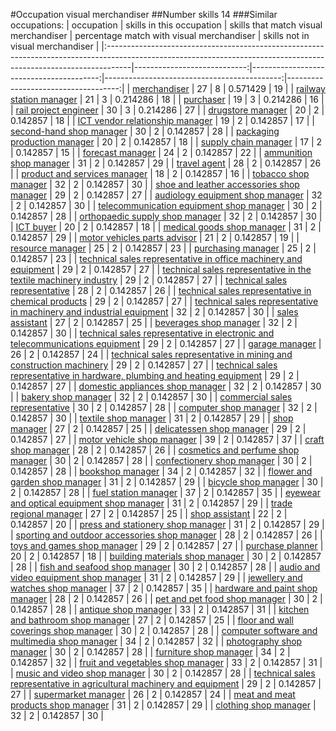 #Occupation visual merchandiser
##Number skills 14
###Similar occupations:
| occupation                                                                                                                                                        |   skills in this occupation |   skills that match visual merchandiser |   percentage match with visual merchandiser |   skills not in visual merchandiser |
|:------------------------------------------------------------------------------------------------------------------------------------------------------------------|----------------------------:|----------------------------------------:|--------------------------------------------:|------------------------------------:|
| [merchandiser](merchandiser.md)                                                                                                                                   |                          27 |                                       8 |                                    0.571429 |                                  19 |
| [railway station manager](railway_station_manager.md)                                                                                                             |                          21 |                                       3 |                                    0.214286 |                                  18 |
| [purchaser](purchaser.md)                                                                                                                                         |                          19 |                                       3 |                                    0.214286 |                                  16 |
| [rail project engineer](rail_project_engineer.md)                                                                                                                 |                          30 |                                       3 |                                    0.214286 |                                  27 |
| [drugstore manager](drugstore_manager.md)                                                                                                                         |                          20 |                                       2 |                                    0.142857 |                                  18 |
| [ICT vendor relationship manager](ICT_vendor_relationship_manager.md)                                                                                             |                          19 |                                       2 |                                    0.142857 |                                  17 |
| [second-hand shop manager](second-hand_shop_manager.md)                                                                                                           |                          30 |                                       2 |                                    0.142857 |                                  28 |
| [packaging production manager](packaging_production_manager.md)                                                                                                   |                          20 |                                       2 |                                    0.142857 |                                  18 |
| [supply chain manager](supply_chain_manager.md)                                                                                                                   |                          17 |                                       2 |                                    0.142857 |                                  15 |
| [forecast manager](forecast_manager.md)                                                                                                                           |                          24 |                                       2 |                                    0.142857 |                                  22 |
| [ammunition shop manager](ammunition_shop_manager.md)                                                                                                             |                          31 |                                       2 |                                    0.142857 |                                  29 |
| [travel agent](travel_agent.md)                                                                                                                                   |                          28 |                                       2 |                                    0.142857 |                                  26 |
| [product and services manager](product_and_services_manager.md)                                                                                                   |                          18 |                                       2 |                                    0.142857 |                                  16 |
| [tobacco shop manager](tobacco_shop_manager.md)                                                                                                                   |                          32 |                                       2 |                                    0.142857 |                                  30 |
| [shoe and leather accessories shop manager](shoe_and_leather_accessories_shop_manager.md)                                                                         |                          29 |                                       2 |                                    0.142857 |                                  27 |
| [audiology equipment shop manager](audiology_equipment_shop_manager.md)                                                                                           |                          32 |                                       2 |                                    0.142857 |                                  30 |
| [telecommunication equipment shop manager](telecommunication_equipment_shop_manager.md)                                                                           |                          30 |                                       2 |                                    0.142857 |                                  28 |
| [orthopaedic supply shop manager](orthopaedic_supply_shop_manager.md)                                                                                             |                          32 |                                       2 |                                    0.142857 |                                  30 |
| [ICT buyer](ICT_buyer.md)                                                                                                                                         |                          20 |                                       2 |                                    0.142857 |                                  18 |
| [medical goods shop manager](medical_goods_shop_manager.md)                                                                                                       |                          31 |                                       2 |                                    0.142857 |                                  29 |
| [motor vehicles parts advisor](motor_vehicles_parts_advisor.md)                                                                                                   |                          21 |                                       2 |                                    0.142857 |                                  19 |
| [resource manager](resource_manager.md)                                                                                                                           |                          25 |                                       2 |                                    0.142857 |                                  23 |
| [purchasing manager](purchasing_manager.md)                                                                                                                       |                          25 |                                       2 |                                    0.142857 |                                  23 |
| [technical sales representative in office machinery and equipment](technical_sales_representative_in_office_machinery_and_equipment.md)                           |                          29 |                                       2 |                                    0.142857 |                                  27 |
| [technical sales representative in the textile machinery industry](technical_sales_representative_in_the_textile_machinery_industry.md)                           |                          29 |                                       2 |                                    0.142857 |                                  27 |
| [technical sales representative](technical_sales_representative.md)                                                                                               |                          28 |                                       2 |                                    0.142857 |                                  26 |
| [technical sales representative in chemical products](technical_sales_representative_in_chemical_products.md)                                                     |                          29 |                                       2 |                                    0.142857 |                                  27 |
| [technical sales representative in machinery and industrial equipment](technical_sales_representative_in_machinery_and_industrial_equipment.md)                   |                          32 |                                       2 |                                    0.142857 |                                  30 |
| [sales assistant](sales_assistant.md)                                                                                                                             |                          27 |                                       2 |                                    0.142857 |                                  25 |
| [beverages shop manager](beverages_shop_manager.md)                                                                                                               |                          32 |                                       2 |                                    0.142857 |                                  30 |
| [technical sales representative in electronic and telecommunications equipment](technical_sales_representative_in_electronic_and_telecommunications_equipment.md) |                          29 |                                       2 |                                    0.142857 |                                  27 |
| [garage manager](garage_manager.md)                                                                                                                               |                          26 |                                       2 |                                    0.142857 |                                  24 |
| [technical sales representative in mining and construction machinery](technical_sales_representative_in_mining_and_construction_machinery.md)                     |                          29 |                                       2 |                                    0.142857 |                                  27 |
| [technical sales representative in hardware, plumbing and heating equipment](technical_sales_representative_in_hardware,_plumbing_and_heating_equipment.md)       |                          29 |                                       2 |                                    0.142857 |                                  27 |
| [domestic appliances shop manager](domestic_appliances_shop_manager.md)                                                                                           |                          32 |                                       2 |                                    0.142857 |                                  30 |
| [bakery shop manager](bakery_shop_manager.md)                                                                                                                     |                          32 |                                       2 |                                    0.142857 |                                  30 |
| [commercial sales representative](commercial_sales_representative.md)                                                                                             |                          30 |                                       2 |                                    0.142857 |                                  28 |
| [computer shop manager](computer_shop_manager.md)                                                                                                                 |                          32 |                                       2 |                                    0.142857 |                                  30 |
| [textile shop manager](textile_shop_manager.md)                                                                                                                   |                          31 |                                       2 |                                    0.142857 |                                  29 |
| [shop manager](shop_manager.md)                                                                                                                                   |                          27 |                                       2 |                                    0.142857 |                                  25 |
| [delicatessen shop manager](delicatessen_shop_manager.md)                                                                                                         |                          29 |                                       2 |                                    0.142857 |                                  27 |
| [motor vehicle shop manager](motor_vehicle_shop_manager.md)                                                                                                       |                          39 |                                       2 |                                    0.142857 |                                  37 |
| [craft shop manager](craft_shop_manager.md)                                                                                                                       |                          28 |                                       2 |                                    0.142857 |                                  26 |
| [cosmetics and perfume shop manager](cosmetics_and_perfume_shop_manager.md)                                                                                       |                          30 |                                       2 |                                    0.142857 |                                  28 |
| [confectionery shop manager](confectionery_shop_manager.md)                                                                                                       |                          30 |                                       2 |                                    0.142857 |                                  28 |
| [bookshop manager](bookshop_manager.md)                                                                                                                           |                          34 |                                       2 |                                    0.142857 |                                  32 |
| [flower and garden shop manager](flower_and_garden_shop_manager.md)                                                                                               |                          31 |                                       2 |                                    0.142857 |                                  29 |
| [bicycle shop manager](bicycle_shop_manager.md)                                                                                                                   |                          30 |                                       2 |                                    0.142857 |                                  28 |
| [fuel station manager](fuel_station_manager.md)                                                                                                                   |                          37 |                                       2 |                                    0.142857 |                                  35 |
| [eyewear and optical equipment shop manager](eyewear_and_optical_equipment_shop_manager.md)                                                                       |                          31 |                                       2 |                                    0.142857 |                                  29 |
| [trade regional manager](trade_regional_manager.md)                                                                                                               |                          27 |                                       2 |                                    0.142857 |                                  25 |
| [shop assistant](shop_assistant.md)                                                                                                                               |                          22 |                                       2 |                                    0.142857 |                                  20 |
| [press and stationery shop manager](press_and_stationery_shop_manager.md)                                                                                         |                          31 |                                       2 |                                    0.142857 |                                  29 |
| [sporting and outdoor accessories shop manager](sporting_and_outdoor_accessories_shop_manager.md)                                                                 |                          28 |                                       2 |                                    0.142857 |                                  26 |
| [toys and games shop manager](toys_and_games_shop_manager.md)                                                                                                     |                          29 |                                       2 |                                    0.142857 |                                  27 |
| [purchase planner](purchase_planner.md)                                                                                                                           |                          20 |                                       2 |                                    0.142857 |                                  18 |
| [building materials shop manager](building_materials_shop_manager.md)                                                                                             |                          30 |                                       2 |                                    0.142857 |                                  28 |
| [fish and seafood shop manager](fish_and_seafood_shop_manager.md)                                                                                                 |                          30 |                                       2 |                                    0.142857 |                                  28 |
| [audio and video equipment shop manager](audio_and_video_equipment_shop_manager.md)                                                                               |                          31 |                                       2 |                                    0.142857 |                                  29 |
| [jewellery and watches shop manager](jewellery_and_watches_shop_manager.md)                                                                                       |                          37 |                                       2 |                                    0.142857 |                                  35 |
| [hardware and paint shop manager](hardware_and_paint_shop_manager.md)                                                                                             |                          28 |                                       2 |                                    0.142857 |                                  26 |
| [pet and pet food shop manager](pet_and_pet_food_shop_manager.md)                                                                                                 |                          30 |                                       2 |                                    0.142857 |                                  28 |
| [antique shop manager](antique_shop_manager.md)                                                                                                                   |                          33 |                                       2 |                                    0.142857 |                                  31 |
| [kitchen and bathroom shop manager](kitchen_and_bathroom_shop_manager.md)                                                                                         |                          27 |                                       2 |                                    0.142857 |                                  25 |
| [floor and wall coverings shop manager](floor_and_wall_coverings_shop_manager.md)                                                                                 |                          30 |                                       2 |                                    0.142857 |                                  28 |
| [computer software and multimedia shop manager](computer_software_and_multimedia_shop_manager.md)                                                                 |                          34 |                                       2 |                                    0.142857 |                                  32 |
| [photography shop manager](photography_shop_manager.md)                                                                                                           |                          30 |                                       2 |                                    0.142857 |                                  28 |
| [furniture shop manager](furniture_shop_manager.md)                                                                                                               |                          34 |                                       2 |                                    0.142857 |                                  32 |
| [fruit and vegetables shop manager](fruit_and_vegetables_shop_manager.md)                                                                                         |                          33 |                                       2 |                                    0.142857 |                                  31 |
| [music and video shop manager](music_and_video_shop_manager.md)                                                                                                   |                          30 |                                       2 |                                    0.142857 |                                  28 |
| [technical sales representative in agricultural machinery and equipment](technical_sales_representative_in_agricultural_machinery_and_equipment.md)               |                          29 |                                       2 |                                    0.142857 |                                  27 |
| [supermarket manager](supermarket_manager.md)                                                                                                                     |                          26 |                                       2 |                                    0.142857 |                                  24 |
| [meat and meat products shop manager](meat_and_meat_products_shop_manager.md)                                                                                     |                          31 |                                       2 |                                    0.142857 |                                  29 |
| [clothing shop manager](clothing_shop_manager.md)                                                                                                                 |                          32 |                                       2 |                                    0.142857 |                                  30 |
